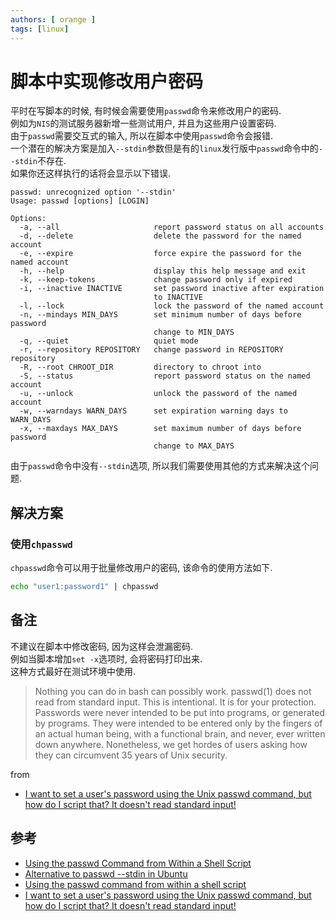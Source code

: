 ```yaml
---
authors: [ orange ]
tags: [linux]
---
```


# 脚本中实现修改用户密码

平时在写脚本的时候, 有时候会需要使用`passwd`命令来修改用户的密码.<br/>
例如为`NIS`的测试服务器新增一些测试用户, 并且为这些用户设置密码.<br/>
由于`passwd`需要交互式的输入, 所以在脚本中使用`passwd`命令会报错.<br/>
一个潜在的解决方案是加入`--stdin`参数但是有的`linux`发行版中`passwd`命令中的`--stdin`不存在.<br/>
如果你还这样执行的话将会显示以下错误.<br/>

```log
passwd: unrecognized option '--stdin'
Usage: passwd [options] [LOGIN]

Options:
  -a, --all                     report password status on all accounts
  -d, --delete                  delete the password for the named account
  -e, --expire                  force expire the password for the named account
  -h, --help                    display this help message and exit
  -k, --keep-tokens             change password only if expired
  -i, --inactive INACTIVE       set password inactive after expiration
                                to INACTIVE
  -l, --lock                    lock the password of the named account
  -n, --mindays MIN_DAYS        set minimum number of days before password
                                change to MIN_DAYS
  -q, --quiet                   quiet mode
  -r, --repository REPOSITORY   change password in REPOSITORY repository
  -R, --root CHROOT_DIR         directory to chroot into
  -S, --status                  report password status on the named account
  -u, --unlock                  unlock the password of the named account
  -w, --warndays WARN_DAYS      set expiration warning days to WARN_DAYS
  -x, --maxdays MAX_DAYS        set maximum number of days before password
                                change to MAX_DAYS
```

由于`passwd`命令中没有`--stdin`选项, 所以我们需要使用其他的方式来解决这个问题.<br/>

<!--truncate-->

## 解决方案

### 使用`chpasswd`

`chpasswd`命令可以用于批量修改用户的密码, 该命令的使用方法如下.

```bash
echo "user1:password1" | chpasswd
```

## 备注

不建议在脚本中修改密码, 因为这样会泄漏密码.<br/>
例如当脚本增加`set -x`选项时, 会将密码打印出来.<br/>
这种方式最好在测试环境中使用.<br/>

> Nothing you can do in bash can possibly work. 
> passwd(1) does not read from standard input. 
> This is intentional. It is for your protection. 
> Passwords were never intended to be put into programs, or generated by programs. 
> They were intended to be entered only by the fingers of an actual human being, with a functional brain, and never, ever written down anywhere. 
> Nonetheless, we get hordes of users asking how they can circumvent 35 years of Unix security.

from
- [I want to set a user's password using the Unix passwd command, but how do I script that? It doesn't read standard input!](http://mywiki.wooledge.org/BashFAQ/078)

## 参考

- [Using the passwd Command from Within a Shell Script](https://www.baeldung.com/linux/passwd-shell-script#1-using-stdin-option)
- [Alternative to passwd --stdin in Ubuntu](https://askubuntu.com/questions/1115795/alternative-to-passwd-stdin-in-ubuntu)
- [Using the passwd command from within a shell script](https://stackoverflow.com/questions/714915/using-the-passwd-command-from-within-a-shell-script)
- [I want to set a user's password using the Unix passwd command, but how do I script that? It doesn't read standard input!](http://mywiki.wooledge.org/BashFAQ/078)